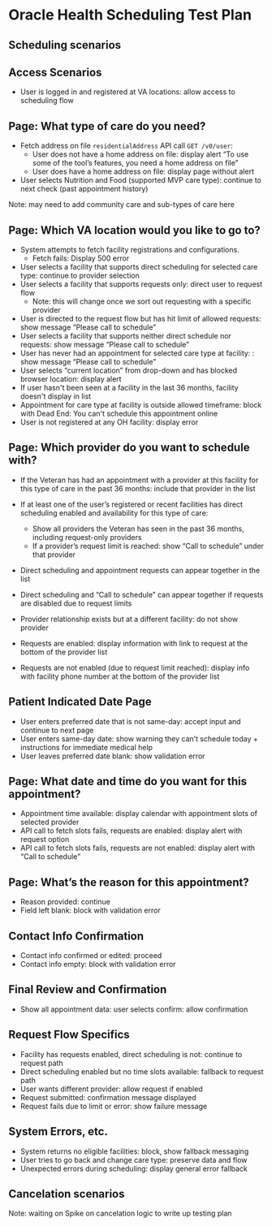 
# Oracle Health Scheduling Test Plan

## Scheduling scenarios

## Access Scenarios

- User is logged in and registered at VA locations: allow access to scheduling flow  

## Page: What type of care do you need?

- Fetch address on file `residentialAddress` API call `GET /v0/user`:  
  - User does not have a home address on file: display alert “To use some of the tool’s features, you need a home address on file”  
  - User does have a home address on file: display page without alert  
- User selects Nutrition and Food (supported MVP care type): continue to next check (past appointment history)  


Note: may need to add community care and sub-types of care here

## Page: Which VA location would you like to go to?

- System attempts to fetch facility registrations and configurations.
  - Fetch fails: Display 500 error   
- User selects a facility that supports direct scheduling for selected care type: continue to provider selection  
- User selects a facility that supports requests only: direct user to request flow
   - Note: this will change once we sort out requesting with a specific provider
- User is directed to the request flow but has hit limit of allowed requests: show message “Please call to schedule”  
- User selects a facility that supports neither direct schedule nor requests: show message “Please call to schedule”  
- User has never had an appointment for selected care type at facility: : show message “Please call to schedule”  
- User selects “current location” from drop-down and has blocked browser location: display alert
- If user hasn't been seen at a facility in the last 36 months, facility doesn't display in list
- Appointment for care type at facility is outside allowed timeframe: block with Dead End: You can't schedule this appointment online 
- User is not registered at any OH facility: display error  

## Page: Which provider do you want to schedule with?

- If the Veteran has had an appointment with a provider at this facility for this type of care in the past 36 months: include that provider in the list  

- If at least one of the user’s registered or recent facilities has direct scheduling enabled and availability for this type of care:  
  - Show all providers the Veteran has seen in the past 36 months, including request-only providers  
  - If a provider’s request limit is reached: show “Call to schedule” under that provider  

- Direct scheduling and appointment requests can appear together in the list  
- Direct scheduling and “Call to schedule” can appear together if requests are disabled due to request limits  
- Provider relationship exists but at a different facility: do not show provider  
- Requests are enabled: display information with link to request at the bottom of the provider list  
- Requests are not enabled (due to request limit reached): display info with facility phone number at the bottom of the provider list  

## Patient Indicated Date Page

- User enters preferred date that is not same-day: accept input and continue to next page  
- User enters same-day date: show warning they can’t schedule today + instructions for immediate medical help  
- User leaves preferred date blank: show validation error  

## Page: What date and time do you want for this appointment?

- Appointment time available: display calendar with appointment slots of selected provider  
- API call to fetch slots fails, requests are enabled: display alert with request option  
- API call to fetch slots fails, requests are not enabled: display alert with “Call to schedule”  

## Page: What’s the reason for this appointment?

- Reason provided: continue  
- Field left blank: block with validation error  

## Contact Info Confirmation

- Contact info confirmed or edited: proceed  
- Contact info empty: block with validation error  

## Final Review and Confirmation

- Show all appointment data: user selects confirm: allow confirmation  

## Request Flow Specifics

- Facility has requests enabled, direct scheduling is not: continue to request path  
- Direct scheduling enabled but no time slots available: fallback to request path  
- User wants different provider: allow request if enabled  
- Request submitted: confirmation message displayed  
- Request fails due to limit or error: show failure message  

## System Errors, etc.

- System returns no eligible facilities: block, show fallback messaging  
- User tries to go back and change care type: preserve data and flow  
- Unexpected errors during scheduling: display general error fallback  

## Cancelation scenarios

Note: waiting on Spike on cancelation logic to write up testing plan
